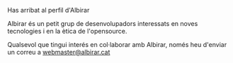 Has arribat al perfil d'Albirar

Albirar és un petit grup de desenvolupadors interessats en noves tecnologies i en la ètica de l'opensource.

Qualsevol que tingui interés en col·laborar amb Albirar, només heu d'enviar un correu a [webmaster@albirar.cat](mailto:webmaster@albirar.cat)

